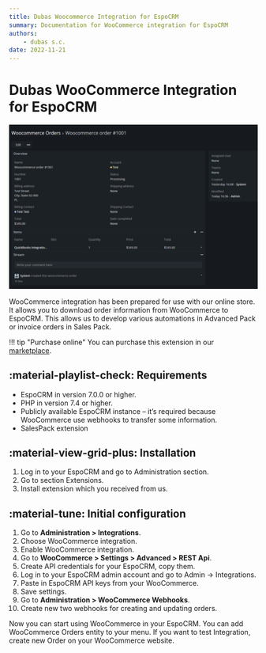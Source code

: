 ```yaml
---
title: Dubas Woocommerce Integration for EspoCRM
summary: Documentation for WooCommerce integration for EspoCRM
authors:
    - dubas s.c.
date: 2022-11-21
---
```

# Dubas WooCommerce Integration for EspoCRM
![WooCommerce Integration](../../images/woocommerce.png)

WooCommerce integration has been prepared for use with our online store. It allows you to download order information from WooCommerce to EspoCRM. This allows us to develop various automations in Advanced Pack or invoice orders in Sales Pack.

!!! tip "Purchase online"
    You can purchase this extension in our [marketplace](https://devcrm.it/woocommerce).

## :material-playlist-check:  Requirements
- EspoCRM in version 7.0.0 or higher.
- PHP in version 7.4 or higher.
- Publicly available EspoCRM instance – it’s required because WooCommerce use webhooks to transfer some information.
- SalesPack extension

## :material-view-grid-plus: Installation
1.	Log in to your EspoCRM and go to Administration section.
2.	Go to section Extensions.
3. Install extension which you received from us.

## :material-tune: Initial configuration
1.	Go to **Administration > Integrations**.
2.	Choose WooCommerce integration.
3.	Enable WooCommerce integration.
4.	Go to **WooCommerce > Settings > Advanced > REST Api**.
5.	Create API credentials for your EspoCRM, copy them.
6.	Log in to your EspoCRM admin account and go to Admin -> Integrations.
7.	Paste in EspoCRM API keys from your WooCommerce.
8.	Save settings.
9.	Go to **Administration > WooCommerce Webhooks**.
10.	Create new two webhooks for creating and updating orders.

Now you can start using WooCommerce in your EspoCRM. You can add WooCommerce Orders entity to your menu.
If you want to test Integration, create new Order on your WooCommerce website.
